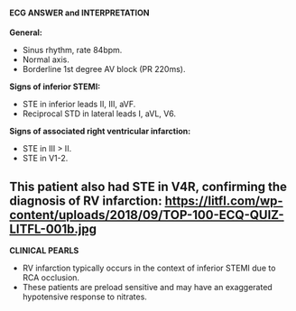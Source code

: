#### ECG ANSWER and INTERPRETATION

**General:**
* Sinus rhythm, rate 84bpm. 
* Normal axis. 
* Borderline 1st degree AV block (PR 220ms).

**Signs of inferior STEMI:**
* STE in inferior leads II, III, aVF. 
* Reciprocal STD in lateral leads I, aVL, V6. 

**Signs of associated right ventricular infarction:**
* STE in III > II. 
* STE in V1-2. 

This patient also had STE in V4R, confirming the diagnosis of RV infarction:
https://litfl.com/wp-content/uploads/2018/09/TOP-100-ECQ-QUIZ-LITFL-001b.jpg
---------------

**CLINICAL PEARLS**
* RV infarction typically occurs in the context of inferior STEMI due to RCA occlusion. 
* These patients are preload sensitive and may have an exaggerated hypotensive response to nitrates. 
